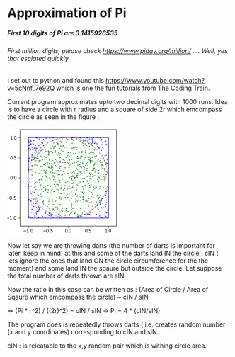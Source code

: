 # Approximation of Pi
##### First 10 digits of Pi are 3.1415926535 
###### First million digits, please check https://www.piday.org/million/  .... Well, yes that esclated quickly



I set out to python and found this https://www.youtube.com/watch?v=5cNnf_7e92Q which is one the fun tutorials from The Coding Train.

Current program approximates upto two decimal digits with 1000 runs.
Idea is to have a circle with r radius and  a square of side 2r which emcompass the circle as seen in the figure :

![alt text](https://github.com/Divjyot/Fun-Projects--Python/blob/master/Coding%20Train/SquareCircle.png) 

Now let say we are throwing darts (the number of darts is important for later, keep in mind) at this and some of the darts land IN the circle : cIN ( lets ignore the ones that land ON the circle circumference for the the moment) and some land IN the sqaure but outside the circle. Let suppose the total number of darts thrown are sIN.

Now the ratio in this case can be written as  :  (Area of Circle / Area of Sqaure which emcompass the circle) ~   cIN / sIN

=> (Pi * r^2) / ((2r)^2)  = cIN / sIN
=> Pi = 4 * (cIN/sIN)

The program does is repeatedly throws darts ( i.e. creates random number (x and y coordinates) corresponding to cIN and sIN.

cIN : is releatable to the x,y random pair which is withing circle area. 
